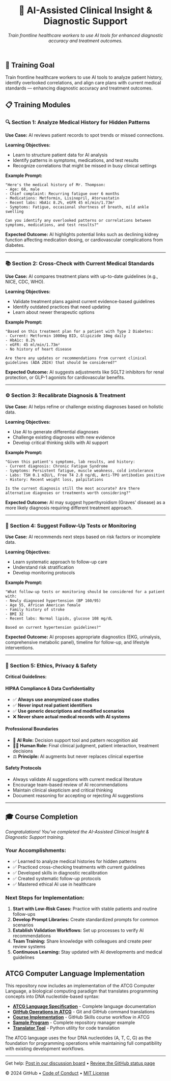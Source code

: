 <header>

<!--
  <<< Author notes: Course header >>>
  Include a 1280×640 image, course title in sentence case, and a concise description in emphasis.
  In your repository settings: enable template repository, add your 1280×640 social image, auto delete head branches.
  Add your open source license, GitHub uses MIT license.
-->

# 🧠 AI-Assisted Clinical Insight & Diagnostic Support

_Train frontline healthcare workers to use AI tools for enhanced diagnostic accuracy and treatment outcomes._

</header>

<!--
  <<< Author notes: Training Module Content >>>
  AI-Assisted Clinical Insight & Diagnostic Support Training
-->

## 🎯 Training Goal

Train frontline healthcare workers to use AI tools to analyze patient history, identify overlooked correlations, and align care plans with current medical standards — enhancing diagnostic accuracy and treatment outcomes.

## 📋 Training Modules

### 🔍 Section 1: Analyze Medical History for Hidden Patterns

**Use Case:** AI reviews patient records to spot trends or missed connections.

**Learning Objectives:**
- Learn to structure patient data for AI analysis
- Identify patterns in symptoms, medications, and test results
- Recognize correlations that might be missed in busy clinical settings

**Example Prompt:**
```
"Here's the medical history of Mr. Thompson: 
- Age: 68, male
- Chief complaint: Recurring fatigue over 6 months
- Medications: Metformin, Lisinopril, Atorvastatin
- Recent labs: HbA1c 8.2%, eGFR 45 ml/min/1.73m²
- Symptoms: Fatigue, occasional shortness of breath, mild ankle swelling

Can you identify any overlooked patterns or correlations between symptoms, medications, and test results?"
```

**Expected Outcome:** AI highlights potential links such as declining kidney function affecting medication dosing, or cardiovascular complications from diabetes.

---

### 📚 Section 2: Cross-Check with Current Medical Standards

**Use Case:** AI compares treatment plans with up-to-date guidelines (e.g., NICE, CDC, WHO).

**Learning Objectives:**
- Validate treatment plans against current evidence-based guidelines
- Identify outdated practices that need updating
- Learn about newer therapeutic options

**Example Prompt:**
```
"Based on this treatment plan for a patient with Type 2 Diabetes:
- Current: Metformin 1000mg BID, Glipizide 10mg daily
- HbA1c: 8.2%
- eGFR: 45 ml/min/1.73m²
- No history of heart disease

Are there any updates or recommendations from current clinical guidelines (ADA 2024) that should be considered?"
```

**Expected Outcome:** AI suggests adjustments like SGLT2 inhibitors for renal protection, or GLP-1 agonists for cardiovascular benefits.

---

### ⚙️ Section 3: Recalibrate Diagnosis & Treatment

**Use Case:** AI helps refine or challenge existing diagnoses based on holistic data.

**Learning Objectives:**
- Use AI to generate differential diagnoses
- Challenge existing diagnoses with new evidence
- Develop critical thinking skills with AI support

**Example Prompt:**
```
"Given this patient's symptoms, lab results, and history:
- Current diagnosis: Chronic Fatigue Syndrome
- Symptoms: Persistent fatigue, muscle weakness, cold intolerance
- Labs: TSH 0.1 mIU/L, Free T4 2.8 ng/dL, Anti-TPO antibodies positive
- History: Recent weight loss, palpitations

Is the current diagnosis still the most accurate? Are there alternative diagnoses or treatments worth considering?"
```

**Expected Outcome:** AI may suggest hyperthyroidism (Graves' disease) as a more likely diagnosis requiring different treatment approach.

---

### 🧪 Section 4: Suggest Follow-Up Tests or Monitoring

**Use Case:** AI recommends next steps based on risk factors or incomplete data.

**Learning Objectives:**
- Learn systematic approach to follow-up care
- Understand risk stratification
- Develop monitoring protocols

**Example Prompt:**
```
"What follow-up tests or monitoring should be considered for a patient with:
- Newly diagnosed hypertension (BP 160/95)
- Age 55, African American female
- Family history of stroke
- BMI 32
- Recent labs: Normal lipids, glucose 108 mg/dL

Based on current hypertension guidelines?"
```

**Expected Outcome:** AI proposes appropriate diagnostics (EKG, urinalysis, comprehensive metabolic panel), timeline for follow-up, and lifestyle interventions.

---

### 🔐 Section 5: Ethics, Privacy & Safety

**Critical Guidelines:**

#### HIPAA Compliance & Data Confidentiality
- ✅ **Always use anonymized case studies**
- ✅ **Never input real patient identifiers**
- ✅ **Use generic descriptions and modified scenarios**
- ❌ **Never share actual medical records with AI systems**

#### Professional Boundaries
- 🤖 **AI Role:** Decision support tool and pattern recognition aid
- 👨‍⚕️ **Human Role:** Final clinical judgment, patient interaction, treatment decisions
- ⚖️ **Principle:** AI augments but never replaces clinical expertise

#### Safety Protocols
- Always validate AI suggestions with current medical literature
- Encourage team-based review of AI recommendations
- Maintain clinical skepticism and critical thinking
- Document reasoning for accepting or rejecting AI suggestions

---

## 🎓 Course Completion

_Congratulations! You've completed the AI-Assisted Clinical Insight & Diagnostic Support training._

### Your Accomplishments:
- ✅ Learned to analyze medical histories for hidden patterns
- ✅ Practiced cross-checking treatments with current guidelines  
- ✅ Developed skills in diagnostic recalibration
- ✅ Created systematic follow-up protocols
- ✅ Mastered ethical AI use in healthcare

### Next Steps for Implementation:
1. **Start with Low-Risk Cases:** Practice with stable patients and routine follow-ups
2. **Develop Prompt Libraries:** Create standardized prompts for common scenarios
3. **Establish Validation Workflows:** Set up processes to verify AI recommendations
4. **Team Training:** Share knowledge with colleagues and create peer review systems
5. **Continuous Learning:** Stay updated with AI developments and medical guidelines

## ATCG Computer Language Implementation

This repository now includes an implementation of the ATCG Computer Language, a biological computing paradigm that translates programming concepts into DNA nucleotide-based syntax:

- **[ATCG Language Specification](ATCG-LANGUAGE.md)** - Complete language documentation
- **[GitHub Operations in ATCG](GITHUB-ATCG-EXAMPLES.md)** - Git and GitHub command translations
- **[Course Implementation](COURSE-ATCG-IMPLEMENTATION.md)** - GitHub Skills course workflow in ATCG
- **[Sample Program](sample-atcg-program.atcg)** - Complete repository manager example
- **[Translator Tool](atcg-translator.py)** - Python utility for code translation

The ATCG language uses the four DNA nucleotides (A, T, C, G) as the foundation for programming operations while maintaining full compatibility with existing development workflows.

<footer>

<!--
  <<< Author notes: Footer >>>
  Add a link to get support, GitHub status page, code of conduct, license link.
-->

---

Get help: [Post in our discussion board](https://github.com/orgs/skills/discussions/categories/ai-clinical-insight) &bull; [Review the GitHub status page](https://www.githubstatus.com/)

&copy; 2024 GitHub &bull; [Code of Conduct](https://www.contributor-covenant.org/version/2/1/code_of_conduct/code_of_conduct.md) &bull; [MIT License](https://gh.io/mit)

</footer>
